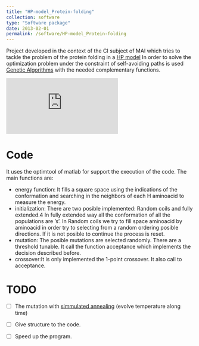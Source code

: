 ```yaml
---
title: "HP-model_Protein-folding"
collection: software
type: "Software package"
date: 2013-02-01
permalink: /software/HP-model_Protein-folding
---
```


Project developed in the context of the CI subject of MAI which tries to tackle the problem of the protein folding in a [HP model](https://en.wikipedia.org/wiki/Hydrophobic-polar_protein_folding_model)
In order to solve the optimization problem under the constraint of self-avoiding paths is used [Genetic Algorithms](https://en.wikipedia.org/wiki/Genetic_algorithm) with the needed complementary functions.

![More information](https://github.com/tgquintela/HP-model_Protein-folding/blob/master/protein_folding.pdf)

Code
====

It uses the optimtool of matlab for support the execution of the code. The main functions are:
* energy function: It fills a square space using the indications of the conformation and searching
in the neighbors of each H aminoacid to measure the energy.
* initialization: There are two posible implemented: Random coils and fully extended.4 In fully
extended way all the conformation of all the populations are ’s’. In Random coils we try to fill
space aminoacid by aminoacid in order try to selecting from a random ordering posible directions.
If it is not posible to continue the process is reset.
* mutation: The posible mutations are selected randomly. There are a threshold tunable. It call the
function acceptance which implements the decision described before.
* crossover:It is only implemented the 1-point crossover. It also call to acceptance.

TODO
====
* [ ] The mutation with [simmulated annealing](https://en.wikipedia.org/wiki/Simulated_annealing) (evolve temperature along time)
* [ ] Give structure to the code.
* [ ] Speed up the program.

